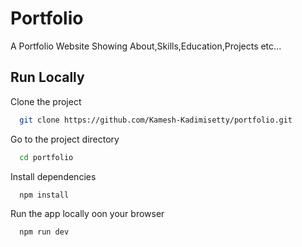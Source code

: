 # Portfolio
A Portfolio Website Showing About,Skills,Education,Projects etc...
## Run Locally

Clone the project

```bash
  git clone https://github.com/Kamesh-Kadimisetty/portfolio.git
```

Go to the project directory

```bash
  cd portfolio
```

Install dependencies 

```bash
  npm install
```

Run the app locally oon your browser

```bash
  npm run dev
```
